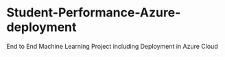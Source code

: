 # Student-Performance-Azure-deployment
End to End Machine Learning Project including Deployment in Azure Cloud
